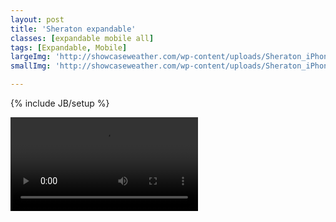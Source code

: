 ```yaml
---
layout: post
title: 'Sheraton expandable'
classes: [expandable mobile all]
tags: [Expandable, Mobile]
largeImg: 'http://showcaseweather.com/wp-content/uploads/Sheraton_iPhone_Video_20120629-478x400.jpg'
smallImg: 'http://showcaseweather.com/wp-content/uploads/Sheraton_iPhone_Video_20120629-478x400.jpg'

---
```

{% include JB/setup %}

<video controls="true" src="http://showcaseweather.com/wp-content/sh5vp_cache/20130917/69c9bd9d9bf988bb27505eae1815475639ac47dd/Sheraton_iPhone_Video_20120629.mp4"></video>